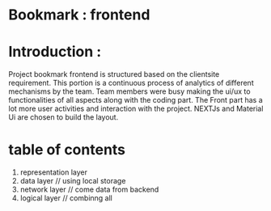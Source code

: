 # Bookmark : frontend

# Introduction :

Project bookmark frontend is structured based on the clientsite requirement. This portion is a continuous process of analytics of different mechanisms by the team. Team members were busy making the ui/ux to functionalities of all aspects along with the coding part. The Front part has a lot more user activities and interaction with the project. NEXTJs and Material Ui are chosen to build the layout. 

# table of contents
 1. representation layer
 2. data layer // using local storage 
 3. network layer // come data from backend
 4. logical layer // combinng all 


